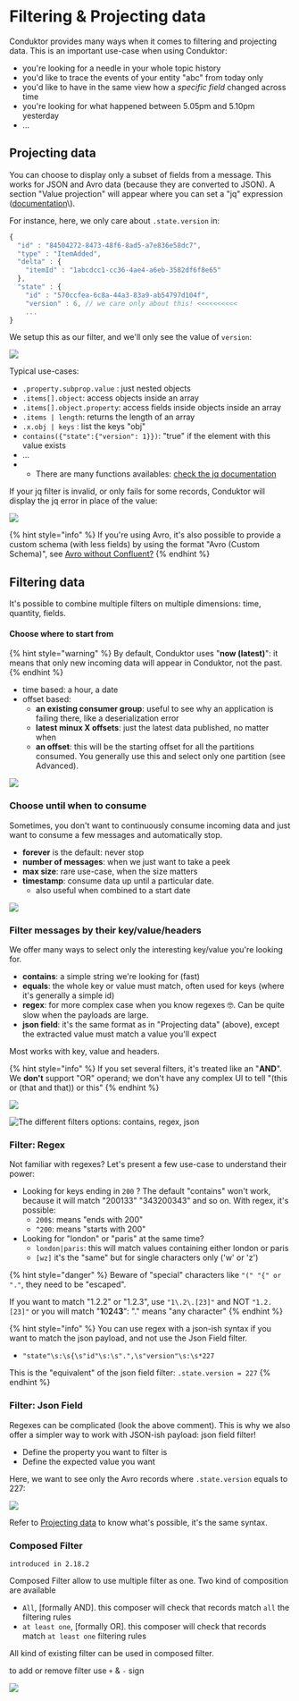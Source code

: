 # Filtering & Projecting data

Conduktor provides many ways when it comes to filtering and projecting data. This is an important use-case when using Conduktor:

* you're looking for a needle in your whole topic history
* you'd like to trace the events of your entity "abc" from today only
* you'd like to have in the same view how a _specific field_ changed across time
* you're looking for what happened between 5.05pm and 5.10pm yesterday
* ...

## Projecting data

You can choose to display only a subset of fields from a message. This works for JSON and Avro data \(because they are converted to JSON\). A section "Value projection" will appear where you can set a "jq" expression \([documentation](https://stedolan.github.io/jq/manual/v1.5/#.)\).

For instance, here, we only care about `.state.version` in:

```javascript
{
  "id" : "84504272-8473-48f6-8ad5-a7e836e58dc7",
  "type" : "ItemAdded",
  "delta" : {
    "itemId" : "1abcdcc1-cc36-4ae4-a6eb-3582df6f8e65"
  },
  "state" : {
    "id" : "570ccfea-6c8a-44a3-83a9-ab54797d104f",
    "version" : 6, // we care only about this! <<<<<<<<<<
    ...
}
```

We setup this as our filter, and we'll only see the value of `version`:

![](../../.gitbook/assets/screenshot-2020-06-25-at-17.05.50%20%281%29.png)

Typical use-cases:

* `.property.subprop.value` : just nested objects
* `.items[].object`: access objects inside an array
* `.items[].object.property`: access fields inside objects inside an array
* `.items | length`: returns the length of an array
* `.x.obj | keys` : list the keys "obj"
* `contains({"state":{"version": 1}})`: "true" if the element with this value exists
* ...
* * There are many functions availables: [check the jq documentation](https://stedolan.github.io/jq/manual/v1.5/#.)

If your jq filter is invalid, or only fails for some records, Conduktor will display the jq error in place of the value:

![](../../.gitbook/assets/screenshot-2020-06-25-at-17.25.48.png)

{% hint style="info" %}
If you're using Avro, it's also possible to provide a custom schema \(with less fields\) by using the format "Avro \(Custom Schema\)", see [Avro without Confluent?](https://docs.conduktor.io/features/consuming-data#avro-without-confluent)
{% endhint %}

## Filtering data

It's possible to combine multiple filters on multiple dimensions: time, quantity, fields.

#### Choose where to start from

{% hint style="warning" %}
By default, Conduktor uses "**now \(latest\)**": it means that only new incoming data will appear in Conduktor, not the past.
{% endhint %}

* time based: a hour, a date
* offset based:
  * **an existing consumer group**: useful to see why an application is failing there, like a deserialization error
  * **latest minux X offsets**: just the latest data published, no matter when
  * **an offset**: this will be the starting offset for all the partitions consumed. You generally use this and select only one partition \(see Advanced\).

![](../../.gitbook/assets/screenshot-2020-06-25-at-17.34.02.png)

### Choose until when to consume

Sometimes, you don't want to continuously consume incoming data and just want to consume a few messages and automatically stop.

* **forever** is the default: never stop 
* **number of messages**: when we just want to take a peek
* **max size**: rare use-case, when the size matters
* **timestamp**: consume data up until a particular date.
  * also useful when combined to a start date

![](../../.gitbook/assets/screenshot-2020-06-25-at-17.52.07.png)

### Filter messages by their key/value/headers

We offer many ways to select only the interesting key/value you're looking for.

* **contains**: a simple string we're looking for \(fast\)
* **equals**: the whole key or value must match, often used for keys \(where it's generally a simple id\)
* **regex**: for more complex case when you know regexes 🤓. Can be quite slow when the payloads are large.
* **json field**: it's the same format as in "Projecting data" \(above\), except the extracted value must match a value you'll expect

Most works with key, value and headers.

{% hint style="info" %}
If you set several filters, it's treated like an "**AND**".  
We **don't** support "OR" operand; we don't have any complex UI to tell "\(this or \(that and that\)\) or this"
{% endhint %}

![](../../.gitbook/assets/screenshot-2020-06-25-at-18.07.45.png)

![The different filters options: contains, regex, json](../../.gitbook/assets/screenshot-2020-06-25-at-18.18.03.png)

### Filter: Regex

Not familiar with regexes? Let's present a few use-case to understand their power:

* Looking for keys ending in `200` ? The default "contains" won't work, because it will match "200133" "343200343" and so on. With regex, it's possible:
  * `200$`: means "ends with 200"
  * `^200`: means "starts with 200"
* Looking for "london" or "paris" at the same time?
  * `london|paris`: this will match values containing either london or paris
  * `[wz]` it's the "same" but for single characters only \('w' or 'z'\)

{% hint style="danger" %}
Beware of "special" characters like `"(" "{" or "."`, they need to be "escaped". 

If you want to match "1.2.2" or "1.2.3", use `"1\.2\.[23]"` and NOT `"1.2.[23]"` or you will match "**1**0**2**4**3**": "." means "any character"
{% endhint %}

{% hint style="info" %}
You can use regex with a json-ish syntax if you want to match the json payload, and not use the Json Field filter.

* `"state"\s:\s{\s"id"\s:\s".",\s"version"\s:\s*227`

This is the "equivalent" of the json field filter: `.state.version = 227`
{% endhint %}

### Filter: Json Field

Regexes can be complicated \(look the above comment\). This is why we also offer a simpler way to work with JSON-ish payload: json field filter!

* Define the property you want to filter is
* Define the expected value you want

Here, we want to see only the Avro records where `.state.version` equals to 227:

![](../../.gitbook/assets/screenshot-2020-06-25-at-18.51.37.png)

Refer to [Projecting data](https://docs.conduktor.io/features/consuming-data#projecting-data) to know what's possible, it's the same syntax. 

### Composed Filter
`introduced in 2.18.2`

Composed Filter allow to use multiple filter as one.
Two kind of composition are available
* `All`, [formally AND]. this composer will check that records match `all` the filtering rules
* `at least one`, [formally OR]. this composer will check that records match `at least one` filtering rules

All kind of existing filter can be used in composed filter.

to add or remove filter use  `+` & `-` sign

![](../../.gitbook/assets/produce-and-consume/composable-filter.png)